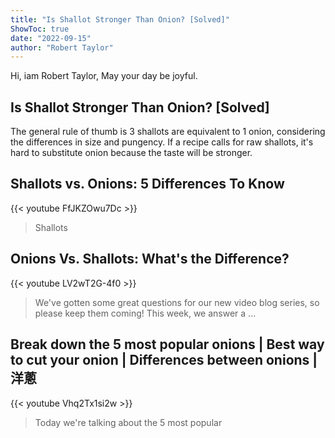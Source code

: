 ```yaml
---
title: "Is Shallot Stronger Than Onion? [Solved]"
ShowToc: true 
date: "2022-09-15"
author: "Robert Taylor" 
---
```


Hi, iam Robert Taylor, May your day be joyful.
## Is Shallot Stronger Than Onion? [Solved]
 The general rule of thumb is 3 shallots are equivalent to 1 onion, considering the differences in size and pungency. If a recipe calls for raw shallots, it's hard to substitute onion because the taste will be stronger.

## Shallots vs. Onions: 5 Differences To Know
{{< youtube FfJKZOwu7Dc >}}
>Shallots

## Onions Vs. Shallots: What's the Difference?
{{< youtube LV2wT2G-4f0 >}}
>We've gotten some great questions for our new video blog series, so please keep them coming! This week, we answer a ...

## Break down the 5 most popular onions | Best way to cut your onion | Differences between onions | 洋蔥
{{< youtube Vhq2Tx1si2w >}}
>Today we're talking about the 5 most popular 

